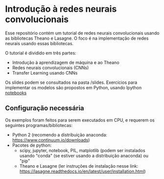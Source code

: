 # Introdução à redes neurais convolucionais

Esse repositório contém um tutorial de redes neurais convolucionais usando as bibliotecas Theano e Lasagne. O foco é na implementação de redes neurais usando essas bibliotecas.

O tutorial é dividido em três partes:
* Introdução à aprendizagem de máquina e ao Theano
* Redes neurais convolucionais (CNNs)
* Transfer Learning usando CNNs

Os slides podem se consultados na pasta /slides. Exercícios para implementar os modelos são propostos em Python, usando Ipython [notebooks](http://jupyter.org/)

## Configuração necessária

Os exemplos foram feitos para serem executados em CPU, e requerem os seguintes programas/bibliotecas:
* Python 2 (recomendo a distribuição anaconda: https://www.continuum.io/downloads)
* Pacotes de python:
   * scipy, jupyter, notebook, PIL, matplotlib (podem ser instalados usando "conda" (se estiver usando a distribuição anaconda) ou "pip"
   * Theano e Lasagne (ler instruções de instalação nesse link: https://lasagne.readthedocs.io/en/latest/user/installation.html)
   
